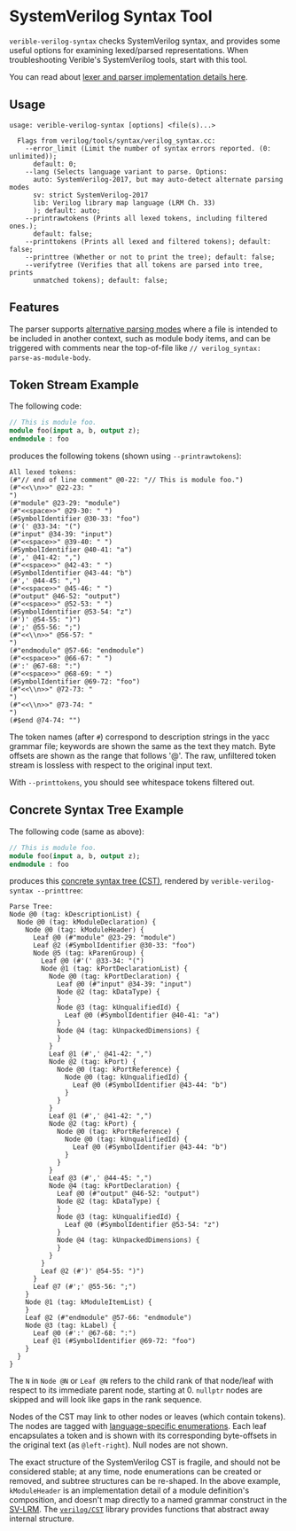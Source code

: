 # SystemVerilog Syntax Tool

<!--*
freshness: { owner: 'fangism' reviewed: '2020-10-15' }
*-->

`verible-verilog-syntax` checks SystemVerilog syntax, and provides some useful
options for examining lexed/parsed representations. When troubleshooting
Verible's SystemVerilog tools, start with this tool.

You can read about [lexer and parser implementation details here](../../parser).

## Usage

```
usage: verible-verilog-syntax [options] <file(s)...>

  Flags from verilog/tools/syntax/verilog_syntax.cc:
    --error_limit (Limit the number of syntax errors reported. (0: unlimited));
      default: 0;
    --lang (Selects language variant to parse. Options:
      auto: SystemVerilog-2017, but may auto-detect alternate parsing modes
      sv: strict SystemVerilog-2017
      lib: Verilog library map language (LRM Ch. 33)
      ); default: auto;
    --printrawtokens (Prints all lexed tokens, including filtered ones.);
      default: false;
    --printtokens (Prints all lexed and filtered tokens); default: false;
    --printtree (Whether or not to print the tree); default: false;
    --verifytree (Verifies that all tokens are parsed into tree, prints
      unmatched tokens); default: false;
```

## Features

The parser supports
[alternative parsing modes](../../analysis#alternative-parsing-modes) where a
file is intended to be included in another context, such as module body items,
and can be triggered with comments near the top-of-file like `// verilog_syntax:
parse-as-module-body`.

## Token Stream Example

The following code:

```systemverilog
// This is module foo.
module foo(input a, b, output z);
endmodule : foo
```

produces the following tokens (shown using `--printrawtokens`):

```
All lexed tokens:
(#"// end of line comment" @0-22: "// This is module foo.")
(#"<<\\n>>" @22-23: "
")
(#"module" @23-29: "module")
(#"<<space>>" @29-30: " ")
(#SymbolIdentifier @30-33: "foo")
(#'(' @33-34: "(")
(#"input" @34-39: "input")
(#"<<space>>" @39-40: " ")
(#SymbolIdentifier @40-41: "a")
(#',' @41-42: ",")
(#"<<space>>" @42-43: " ")
(#SymbolIdentifier @43-44: "b")
(#',' @44-45: ",")
(#"<<space>>" @45-46: " ")
(#"output" @46-52: "output")
(#"<<space>>" @52-53: " ")
(#SymbolIdentifier @53-54: "z")
(#')' @54-55: ")")
(#';' @55-56: ";")
(#"<<\\n>>" @56-57: "
")
(#"endmodule" @57-66: "endmodule")
(#"<<space>>" @66-67: " ")
(#':' @67-68: ":")
(#"<<space>>" @68-69: " ")
(#SymbolIdentifier @69-72: "foo")
(#"<<\\n>>" @72-73: "
")
(#"<<\\n>>" @73-74: "
")
(#$end @74-74: "")
```

The token names (after `#`) correspond to description strings in the yacc
grammar file; keywords are shown the same as the text they match. Byte offsets
are shown as the range that follows '@'. The raw, unfiltered token stream is
lossless with respect to the original input text.

With `--printtokens`, you should see whitespace tokens filtered out.

## Concrete Syntax Tree Example

The following code (same as above):

```systemverilog
// This is module foo.
module foo(input a, b, output z);
endmodule : foo
```

produces this [concrete syntax tree (CST)](../../CST), rendered by
`verible-verilog-syntax --printtree`:

```
Parse Tree:
Node @0 (tag: kDescriptionList) {
  Node @0 (tag: kModuleDeclaration) {
    Node @0 (tag: kModuleHeader) {
      Leaf @0 (#"module" @23-29: "module")
      Leaf @2 (#SymbolIdentifier @30-33: "foo")
      Node @5 (tag: kParenGroup) {
        Leaf @0 (#'(' @33-34: "(")
        Node @1 (tag: kPortDeclarationList) {
          Node @0 (tag: kPortDeclaration) {
            Leaf @0 (#"input" @34-39: "input")
            Node @2 (tag: kDataType) {
            }
            Node @3 (tag: kUnqualifiedId) {
              Leaf @0 (#SymbolIdentifier @40-41: "a")
            }
            Node @4 (tag: kUnpackedDimensions) {
            }
          }
          Leaf @1 (#',' @41-42: ",")
          Node @2 (tag: kPort) {
            Node @0 (tag: kPortReference) {
              Node @0 (tag: kUnqualifiedId) {
                Leaf @0 (#SymbolIdentifier @43-44: "b")
              }
            }
          }
          Leaf @1 (#',' @41-42: ",")
          Node @2 (tag: kPort) {
            Node @0 (tag: kPortReference) {
              Node @0 (tag: kUnqualifiedId) {
                Leaf @0 (#SymbolIdentifier @43-44: "b")
              }
            }
          }
          Leaf @3 (#',' @44-45: ",")
          Node @4 (tag: kPortDeclaration) {
            Leaf @0 (#"output" @46-52: "output")
            Node @2 (tag: kDataType) {
            }
            Node @3 (tag: kUnqualifiedId) {
              Leaf @0 (#SymbolIdentifier @53-54: "z")
            }
            Node @4 (tag: kUnpackedDimensions) {
            }
          }
        }
        Leaf @2 (#')' @54-55: ")")
      }
      Leaf @7 (#';' @55-56: ";")
    }
    Node @1 (tag: kModuleItemList) {
    }
    Leaf @2 (#"endmodule" @57-66: "endmodule")
    Node @3 (tag: kLabel) {
      Leaf @0 (#':' @67-68: ":")
      Leaf @1 (#SymbolIdentifier @69-72: "foo")
    }
  }
}
```

The `N` in `Node @N` or `Leaf @N` refers to the child rank of that node/leaf
with respect to its immediate parent node, starting at 0. `nullptr` nodes are
skipped and will look like gaps in the rank sequence.

Nodes of the CST may link to other nodes or leaves (which contain tokens). The
nodes are tagged with
[language-specific enumerations](../../CST/verilog_nonterminals.h). Each leaf
encapsulates a token and is shown with its corresponding byte-offsets in the
original text (as `@left-right`). Null nodes are not shown.

The exact structure of the SystemVerilog CST is fragile, and should not be
considered stable; at any time, node enumerations can be created or removed, and
subtree structures can be re-shaped. In the above example, `kModuleHeader` is an
implementation detail of a module definition's composition, and doesn't map
directly to a named grammar construct in the [SV-LRM]. The
[`verilog/CST`](../../CST) library provides functions that abstract away
internal structure.

<!-- reference links -->

[SV-LRM]: https://ieeexplore.ieee.org/document/8299595
